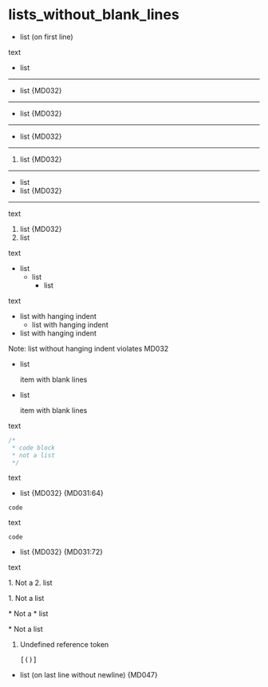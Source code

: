 # lists_without_blank_lines

* list (on first line)

text

* list

---
* list {MD032}
---
+ list {MD032}
---
- list {MD032}
---
1. list {MD032}
---

* list
* list {MD032}
---

text
1. list {MD032}
2. list

text

* list
  * list
    * list

text

* list
  with hanging indent
  * list
    with hanging indent
* list
  with hanging indent

Note: list without hanging indent violates MD032

* list

  item with blank lines

* list

  item with blank lines

text

```js
/*
 * code block
 * not a list
 */
```

text

* list {MD032} {MD031:64}
```
code
```

text

```
code
```
* list {MD032} {MD031:72}

text

<p>
1. Not a
2. list
</p>

<p>1. Not a list</p>

<p>
* Not a
* list
</p>

<p>* Not a list</p>

1. Undefined reference token
   <pre>
   [()]
   </pre>

<!-- markdownlint-configure-file {
  "no-inline-html": false,
  "ul-style": false,
  "ol-prefix": false,
  "fenced-code-language": false
} -->

* list (on last line without newline) {MD047}